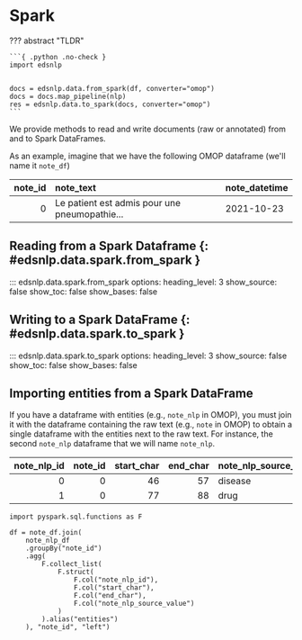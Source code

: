 # Spark

??? abstract "TLDR"

    ```{ .python .no-check }
    import edsnlp


    docs = edsnlp.data.from_spark(df, converter="omop")
    docs = docs.map_pipeline(nlp)
    res = edsnlp.data.to_spark(docs, converter="omop")
    ```

We provide methods to read and write documents (raw or annotated) from and to Spark DataFrames.

As an example, imagine that we have the following OMOP dataframe (we'll name it `note_df`)

| note_id | note_text                                     | note_datetime |
|--------:|:----------------------------------------------|:--------------|
|       0 | Le patient est admis pour une pneumopathie... | 2021-10-23    |

## Reading from a Spark Dataframe {: #edsnlp.data.spark.from_spark }

::: edsnlp.data.spark.from_spark
    options:
        heading_level: 3
        show_source: false
        show_toc: false
        show_bases: false

## Writing to a Spark DataFrame {: #edsnlp.data.spark.to_spark }

::: edsnlp.data.spark.to_spark
    options:
        heading_level: 3
        show_source: false
        show_toc: false
        show_bases: false

## Importing entities from a Spark DataFrame

If you have a dataframe with entities (e.g., `note_nlp` in OMOP), you must join it with the dataframe containing the raw text (e.g., `note` in OMOP) to obtain a single dataframe with the entities next to the raw text. For instance, the second `note_nlp` dataframe that we will name `note_nlp`.

| note_nlp_id | note_id | start_char | end_char | note_nlp_source_value | lexical_variant |
|------------:|--------:|-----------:|---------:|:----------------------|:----------------|
|           0 |       0 |         46 |       57 | disease               | coronavirus     |
|           1 |       0 |         77 |       88 | drug                  | paracétamol     |

```{ .python .no-check }
import pyspark.sql.functions as F

df = note_df.join(
    note_nlp_df
    .groupBy("note_id")
    .agg(
        F.collect_list(
            F.struct(
                F.col("note_nlp_id"),
                F.col("start_char"),
                F.col("end_char"),
                F.col("note_nlp_source_value")
            )
        ).alias("entities")
    ), "note_id", "left")
```
